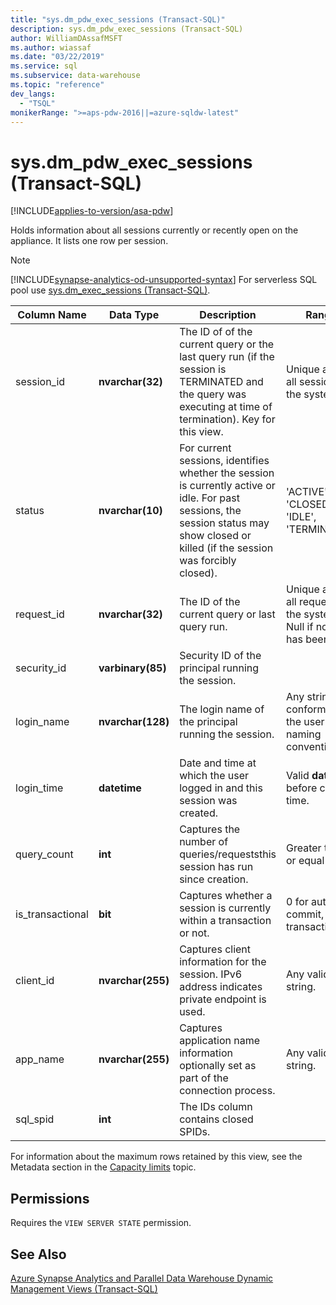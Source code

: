 ```yaml
---
title: "sys.dm_pdw_exec_sessions (Transact-SQL)"
description: sys.dm_pdw_exec_sessions (Transact-SQL)
author: WilliamDAssafMSFT
ms.author: wiassaf
ms.date: "03/22/2019"
ms.service: sql
ms.subservice: data-warehouse
ms.topic: "reference"
dev_langs:
  - "TSQL"
monikerRange: ">=aps-pdw-2016||=azure-sqldw-latest"
---
```

# sys.dm_pdw_exec_sessions (Transact-SQL)
[!INCLUDE[applies-to-version/asa-pdw](../../includes/applies-to-version/asa-pdw.md)]

  Holds information about all sessions currently or recently open on the appliance. It lists one row per session. 

> [!NOTE]
> [!INCLUDE[synapse-analytics-od-unsupported-syntax](../../includes/synapse-analytics-od-unsupported-syntax.md)] For serverless SQL pool use [sys.dm_exec_sessions (Transact-SQL)](sys-dm-exec-sessions-transact-sql.md).
  
|Column Name|Data Type|Description|Range|  
|-----------------|---------------|-----------------|-----------|  
|session_id|**nvarchar(32)**| The ID of of the current query or the last query run (if the session is TERMINATED and the query was executing at time of termination). Key for this view.|Unique across all sessions in the system.|  
|status|**nvarchar(10)**|For current sessions, identifies whether the session is currently active or idle. For past sessions, the session status may show closed or killed (if the session was forcibly closed).|'ACTIVE', 'CLOSED', 'IDLE', 'TERMINATED'|  
|request_id|**nvarchar(32)**|The ID of the current query or last query run.|Unique across all requests in the system. Null if none has been run.|  
|security_id|**varbinary(85)**|Security ID of the principal running the session.||  
|login_name|**nvarchar(128)**|The login name of the principal running the session.|Any string conforming to the user naming conventions.|  
|login_time|**datetime**|Date and time at which the user logged in and this session was created.|Valid **datetime** before current time.|  
|query_count|**int**|Captures the number of queries/requeststhis session has run since creation.|Greater than or equal to 0.|  
|is_transactional|**bit**|Captures whether a session is currently within a transaction or not.|0 for auto-commit, 1 for transactional.|  
|client_id|**nvarchar(255)**|Captures client information for the session. IPv6 address indicates private endpoint is used.|Any valid string.|  
|app_name|**nvarchar(255)**|Captures application name information optionally set as part of the connection process.|Any valid string.|  
|sql_spid|**int**|The IDs column contains closed SPIDs.||  
  
 For information about the maximum rows retained by this view, see the Metadata section in the [Capacity limits](/azure/sql-data-warehouse/sql-data-warehouse-service-capacity-limits#metadata) topic.  
  
## Permissions  
 Requires the `VIEW SERVER STATE` permission.  
  
## See Also  
 [Azure Synapse Analytics and Parallel Data Warehouse Dynamic Management Views &#40;Transact-SQL&#41;](../../relational-databases/system-dynamic-management-views/sql-and-parallel-data-warehouse-dynamic-management-views.md)  
  
  
